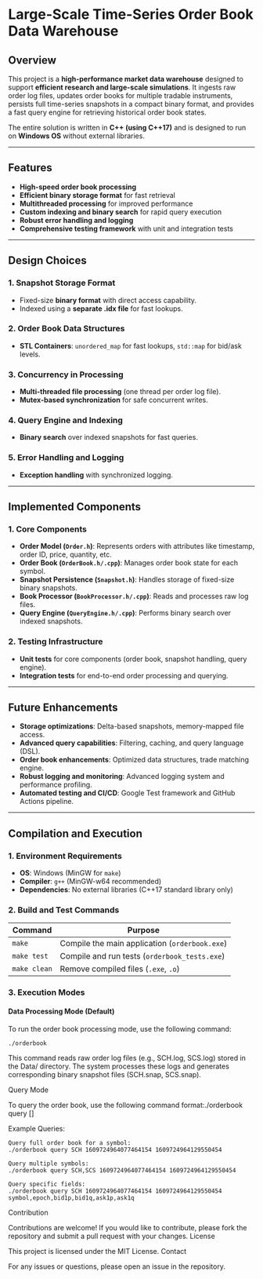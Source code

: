 # Large-Scale Time-Series Order Book Data Warehouse

## Overview
This project is a **high-performance market data warehouse** designed to support **efficient research and large-scale simulations**. It ingests raw order log files, updates order books for multiple tradable instruments, persists full time-series snapshots in a compact binary format, and provides a fast query engine for retrieving historical order book states.

The entire solution is written in **C++ (using C++17)** and is designed to run on **Windows OS** without external libraries.

---

## Features
- **High-speed order book processing**
- **Efficient binary storage format** for fast retrieval
- **Multithreaded processing** for improved performance
- **Custom indexing and binary search** for rapid query execution
- **Robust error handling and logging**
- **Comprehensive testing framework** with unit and integration tests

---

## Design Choices
### 1. Snapshot Storage Format
- Fixed-size **binary format** with direct access capability.
- Indexed using a **separate .idx file** for fast lookups.

### 2. Order Book Data Structures
- **STL Containers**: `unordered_map` for fast lookups, `std::map` for bid/ask levels.

### 3. Concurrency in Processing
- **Multi-threaded file processing** (one thread per order log file).
- **Mutex-based synchronization** for safe concurrent writes.

### 4. Query Engine and Indexing
- **Binary search** over indexed snapshots for fast queries.

### 5. Error Handling and Logging
- **Exception handling** with synchronized logging.

---

## Implemented Components
### 1. Core Components
- **Order Model (`Order.h`)**: Represents orders with attributes like timestamp, order ID, price, quantity, etc.
- **Order Book (`OrderBook.h/.cpp`)**: Manages order book state for each symbol.
- **Snapshot Persistence (`Snapshot.h`)**: Handles storage of fixed-size binary snapshots.
- **Book Processor (`BookProcessor.h/.cpp`)**: Reads and processes raw log files.
- **Query Engine (`QueryEngine.h/.cpp`)**: Performs binary search over indexed snapshots.

### 2. Testing Infrastructure
- **Unit tests** for core components (order book, snapshot handling, query engine).
- **Integration tests** for end-to-end order processing and querying.

---

## Future Enhancements
- **Storage optimizations**: Delta-based snapshots, memory-mapped file access.
- **Advanced query capabilities**: Filtering, caching, and query language (DSL).
- **Order book enhancements**: Optimized data structures, trade matching engine.
- **Robust logging and monitoring**: Advanced logging system and performance profiling.
- **Automated testing and CI/CD**: Google Test framework and GitHub Actions pipeline.

---

## Compilation and Execution

### 1. **Environment Requirements**
- **OS**: Windows (MinGW for `make`)
- **Compiler**: `g++` (MinGW-w64 recommended)
- **Dependencies**: No external libraries (C++17 standard library only)

### 2. **Build and Test Commands**
| Command             | Purpose                                      |
|---------------------|----------------------------------------------|
| `make`             | Compile the main application (`orderbook.exe`) |
| `make test`        | Compile and run tests (`orderbook_tests.exe`) |
| `make clean`       | Remove compiled files (`.exe`, `.o`)         |

### 3. **Execution Modes**
#### **Data Processing Mode (Default)**

To run the order book processing mode, use the following command:

    ./orderbook

This command reads raw order log files (e.g., SCH.log, SCS.log) stored in the Data/ directory. The system processes these logs and generates corresponding binary snapshot files (SCH.snap, SCS.snap).

Query Mode

To query the order book, use the following command format:./orderbook query <symbols> <startEpoch> <endEpoch> [<fields>]

Example Queries:

    Query full order book for a symbol:
    ./orderbook query SCH 1609724964077464154 1609724964129550454

    Query multiple symbols:
    ./orderbook query SCH,SCS 1609724964077464154 1609724964129550454

    Query specific fields:
    ./orderbook query SCH 1609724964077464154 1609724964129550454 symbol,epoch,bid1p,bid1q,ask1p,ask1q

Contribution

Contributions are welcome! If you would like to contribute, please fork the repository and submit a pull request with your changes.
License

This project is licensed under the MIT License.
Contact

For any issues or questions, please open an issue in the repository.
